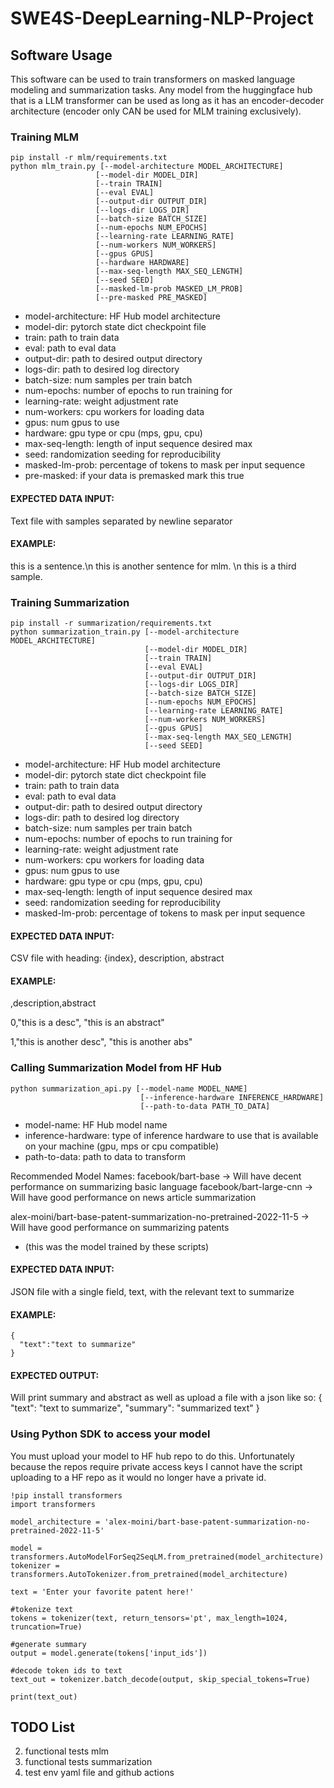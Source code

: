 # SWE4S-DeepLearning-NLP-Project

## Software Usage
This software can be used to train transformers on masked language modeling and summarization tasks. Any model from the huggingface hub that is a LLM transformer can be used as long as it has an encoder-decoder architecture (encoder only CAN be used for MLM training exclusively).

### Training MLM

    pip install -r mlm/requirements.txt
    python mlm_train.py [--model-architecture MODEL_ARCHITECTURE] 
                       [--model-dir MODEL_DIR] 
                       [--train TRAIN] 
                       [--eval EVAL] 
                       [--output-dir OUTPUT_DIR] 
                       [--logs-dir LOGS_DIR] 
                       [--batch-size BATCH_SIZE]
                       [--num-epochs NUM_EPOCHS] 
                       [--learning-rate LEARNING_RATE]
                       [--num-workers NUM_WORKERS] 
                       [--gpus GPUS] 
                       [--hardware HARDWARE] 
                       [--max-seq-length MAX_SEQ_LENGTH] 
                       [--seed SEED]
                       [--masked-lm-prob MASKED_LM_PROB] 
                       [--pre-masked PRE_MASKED]

- model-architecture: HF Hub model architecture
- model-dir: pytorch state dict checkpoint file
- train: path to train data
- eval: path to eval data
- output-dir: path to desired output directory
- logs-dir: path to desired log directory
- batch-size: num samples per train batch
- num-epochs: number of epochs to run training for
- learning-rate: weight adjustment rate
- num-workers: cpu workers for loading data
- gpus: num gpus to use
- hardware: gpu type or cpu (mps, gpu, cpu)
- max-seq-length: length of input sequence desired max
- seed: randomization seeding for reproducibility
- masked-lm-prob: percentage of tokens to mask per input sequence
- pre-masked: if your data is premasked mark this true

#### EXPECTED DATA INPUT: 
Text file with samples separated by newline separator

#### EXAMPLE:
this is a sentence.\n this is another sentence for mlm. \n this is a third sample.

### Training Summarization

    pip install -r summarization/requirements.txt
    python summarization_train.py [--model-architecture MODEL_ARCHITECTURE]
                                  [--model-dir MODEL_DIR]
                                  [--train TRAIN]
                                  [--eval EVAL] 
                                  [--output-dir OUTPUT_DIR] 
                                  [--logs-dir LOGS_DIR] 
                                  [--batch-size BATCH_SIZE]
                                  [--num-epochs NUM_EPOCHS] 
                                  [--learning-rate LEARNING_RATE] 
                                  [--num-workers NUM_WORKERS] 
                                  [--gpus GPUS] 
                                  [--max-seq-length MAX_SEQ_LENGTH] 
                                  [--seed SEED]

- model-architecture: HF Hub model architecture
- model-dir: pytorch state dict checkpoint file
- train: path to train data
- eval: path to eval data
- output-dir: path to desired output directory
- logs-dir: path to desired log directory
- batch-size: num samples per train batch
- num-epochs: number of epochs to run training for
- learning-rate: weight adjustment rate
- num-workers: cpu workers for loading data
- gpus: num gpus to use
- hardware: gpu type or cpu (mps, gpu, cpu)
- max-seq-length: length of input sequence desired max
- seed: randomization seeding for reproducibility
- masked-lm-prob: percentage of tokens to mask per input sequence

#### EXPECTED DATA INPUT: 
CSV file with heading: {index}, description, abstract

#### EXAMPLE:
,description,abstract

0,"this is a desc", "this is an abstract"

1,"this is another desc", "this is another abs"


### Calling Summarization Model from HF Hub

    python summarization_api.py [--model-name MODEL_NAME]
                                 [--inference-hardware INFERENCE_HARDWARE]
                                 [--path-to-data PATH_TO_DATA]

- model-name: HF Hub model name
- inference-hardware: type of inference hardware to use that is available on your machine (gpu, mps or cpu compatible)
- path-to-data: path to data to transform

Recommended Model Names:
facebook/bart-base -> Will have decent performance on summarizing basic language
facebook/bart-large-cnn -> Will have good performance on news article summarization

alex-moini/bart-base-patent-summarization-no-pretrained-2022-11-5 -> Will have good performance on summarizing patents 
- (this was the model trained by these scripts)

#### EXPECTED DATA INPUT: 
JSON file with a single field, text, with the relevant text to summarize

#### EXAMPLE:
    {
      "text":"text to summarize"
    }

#### EXPECTED OUTPUT:
Will print summary and abstract as well as upload a file with a json like so:
    {
      "text": "text to summarize",
      "summary": "summarized text"
    }
### Using Python SDK to access your model
You must upload your model to HF hub repo to do this. Unfortunately because the repos require private access keys I cannot have the script uploading to a HF repo as it would no longer have a private id.

    !pip install transformers
    import transformers

    model_architecture = 'alex-moini/bart-base-patent-summarization-no-pretrained-2022-11-5'

    model = transformers.AutoModelForSeq2SeqLM.from_pretrained(model_architecture)
    tokenizer = transformers.AutoTokenizer.from_pretrained(model_architecture)

    text = 'Enter your favorite patent here!'

    #tokenize text
    tokens = tokenizer(text, return_tensors='pt', max_length=1024, truncation=True)

    #generate summary
    output = model.generate(tokens['input_ids'])

    #decode token ids to text
    text_out = tokenizer.batch_decode(output, skip_special_tokens=True)

    print(text_out)

## TODO List
2. functional tests mlm
3. functional tests summarization
4. test env yaml file and github actions

